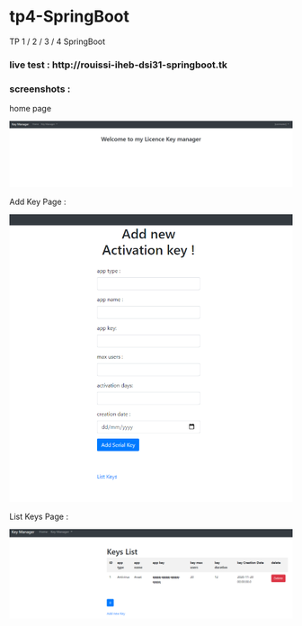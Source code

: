 # tp4-SpringBoot
TP 1 / 2 / 3 / 4 SpringBoot <br>
<h3>live test : http://rouissi-iheb-dsi31-springboot.tk</h3>

<h3>screenshots :</h3> 


home page


![](screenshots/1.png)


Add Key Page : 


![](screenshots/2.png)


List Keys Page : 


![](screenshots/3.png)
